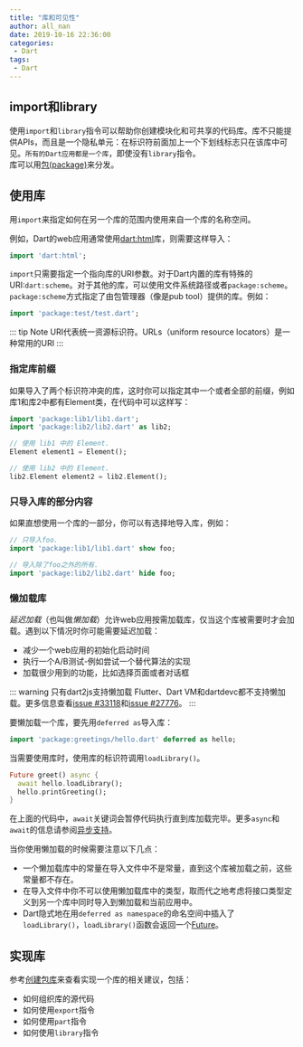 ```yaml
---
title: "库和可见性"
author: all_nan
date: 2019-10-16 22:36:00
categories: 
 - Dart
tags: 
 - Dart
---
```


## import和library

使用`import`和`library`指令可以帮助你创建模块化和可共享的代码库。库不只能提供APIs，而且是一个隐私单元：在标识符前面加上一个下划线标志只在该库中可见。`所有的Dart应用都是一个库`，即使没有`library`指令。  
库可以用[包(package)](https://dart.dev/guides/packages)来分发。

## 使用库

用`import`来指定如何在另一个库的范围内使用来自一个库的名称空间。

例如，Dart的web应用通常使用[dart:html](https://api.dart.dev/stable/dart-html)库，则需要这样导入：

```Dart
import 'dart:html';
```

`import`只需要指定一个指向库的URI参数。对于Dart内置的库有特殊的URI:`dart:scheme`。对于其他的库，可以使用文件系统路径或者`package:scheme`。`package:scheme`方式指定了由包管理器（像是pub tool）提供的库。例如：

```Dart
import 'package:test/test.dart';
```

::: tip Note
URI代表统一资源标识符。URLs（uniform resource locators）是一种常用的URI
:::

### 指定库前缀

如果导入了两个标识符冲突的库，这时你可以指定其中一个或者全部的前缀，例如库1和库2中都有Element类，在代码中可以这样写：

```Dart
import 'package:lib1/lib1.dart';
import 'package:lib2/lib2.dart' as lib2;

// 使用 lib1 中的 Element.
Element element1 = Element();

// 使用 lib2 中的 Element.
lib2.Element element2 = lib2.Element();
```

### 只导入库的部分内容

如果直想使用一个库的一部分，你可以有选择地导入库，例如：

```Dart
// 只导入foo.
import 'package:lib1/lib1.dart' show foo;

// 导入除了foo之外的所有.
import 'package:lib2/lib2.dart' hide foo;
```

### 懒加载库

*延迟加载*（也叫做*懒加载*）允许web应用按需加载库，仅当这个库被需要时才会加载。遇到以下情况时你可能需要延迟加载：

- 减少一个web应用的初始化启动时间
- 执行一个A/B测试-例如尝试一个替代算法的实现
- 加载很少用到的功能，比如选择页面或者对话框

::: warning 只有dart2js支持懒加载
Flutter、Dart VM和dartdevc都不支持懒加载。更多信息查看[issue #33118](https://github.com/dart-lang/sdk/issues/33118)和[issue #27776](https://github.com/dart-lang/sdk/issues/27776)。
:::

要懒加载一个库，要先用`deferred as`导入库：

```Dart
import 'package:greetings/hello.dart' deferred as hello;
```

当需要使用库时，使用库的标识符调用`loadLibrary()`。

```Dart
Future greet() async {
  await hello.loadLibrary();
  hello.printGreeting();
}
```

在上面的代码中，`await`关键词会暂停代码执行直到库加载完毕。更多`async`和`await`的信息请参阅[异步支持](https://dart.dev/guides/language/language-tour#asynchrony-support)。

当你使用懒加载的时候需要注意以下几点：

- 一个懒加载库中的常量在导入文件中不是常量，直到这个库被加载之前，这些常量都不存在。
- 在导入文件中你不可以使用懒加载库中的类型，取而代之地考虑将接口类型定义到另一个库中同时导入到懒加载和当前应用中。
- Dart隐式地在用`deferred as namespace`的命名空间中插入了`loadLibrary()`，`loadLibrary()`函数会返回一个[Future](https://dart.dev/guides/libraries/library-tour#future)。

## 实现库

参考[创建包库](https://dart.dev/guides/libraries/create-library-packages)来查看实现一个库的相关建议，包括：

- 如何组织库的源代码
- 如何使用`export`指令
- 如何使用`part`指令
- 如何使用`library`指令
